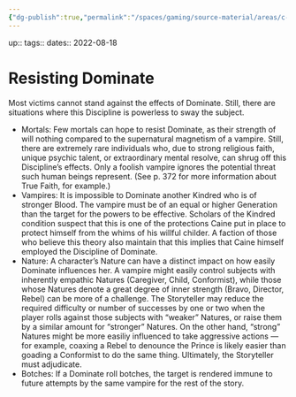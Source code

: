 ```yaml
---
{"dg-publish":true,"permalink":"/spaces/gaming/source-material/areas/c-wo-d/genre/vampire/v20/resisting-dominate/","dgHomeLink":true,"dgPassFrontmatter":true}
---
```


up:: 
tags:: 
dates:: 2022-08-18

# Resisting Dominate

Most victims cannot stand against the effects of Dominate. Still, there are situations where this Discipline is powerless to sway the subject. 
* Mortals: Few mortals can hope to resist Dominate, as their strength of will nothing compared to the supernatural magnetism of a vampire. Still, there are extremely rare individuals who, due to strong religious faith, unique psychic talent, or extraordinary mental resolve, can shrug off this Discipline’s effects. Only a foolish vampire ignores the potential threat such human beings represent. (See p. 372 for more information about True Faith, for example.)
* Vampires: It is impossible to Dominate another Kindred who is of stronger Blood. The vampire must be of an equal or higher Generation than the target for the powers to be effective. Scholars of the Kindred condition suspect that this is one of the protections Caine put in place to protect himself from the whims of his willful childer. A faction of those who believe this theory also maintain that this implies that Caine himself employed the Discipline of Dominate.
* Nature: A character’s Nature can have a distinct impact on how easily Dominate influences her. A vampire might easily control subjects with inherently empathic Natures (Caregiver, Child, Conformist), while those whose Natures denote a great degree of inner strength (Bravo, Director, Rebel) can be more of a challenge. The Storyteller may reduce the required difficulty or number of successes by one or two when the player rolls against those subjects with “weaker” Natures, or raise them by a similar amount for “stronger” Natures. On the other hand, “strong” Natures might be more easiliy influenced to take aggressive actions — for example, coaxing a Rebel to denounce the Prince is likely easier than goading a Conformist to do the same thing. Ultimately, the Storyteller must adjudicate. 
* Botches: If a Dominate roll botches, the target is rendered immune to future attempts by the same vampire for the rest of the story.